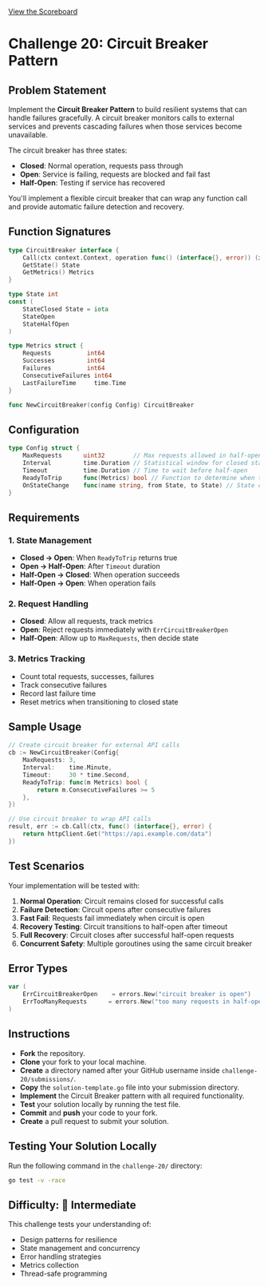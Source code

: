 [View the Scoreboard](SCOREBOARD.md)

# Challenge 20: Circuit Breaker Pattern

## Problem Statement

Implement the **Circuit Breaker Pattern** to build resilient systems that can handle failures gracefully. A circuit breaker monitors calls to external services and prevents cascading failures when those services become unavailable.

The circuit breaker has three states:
- **Closed**: Normal operation, requests pass through
- **Open**: Service is failing, requests are blocked and fail fast
- **Half-Open**: Testing if service has recovered

You'll implement a flexible circuit breaker that can wrap any function call and provide automatic failure detection and recovery.

## Function Signatures

```go
type CircuitBreaker interface {
    Call(ctx context.Context, operation func() (interface{}, error)) (interface{}, error)
    GetState() State
    GetMetrics() Metrics
}

type State int
const (
    StateClosed State = iota
    StateOpen
    StateHalfOpen
)

type Metrics struct {
    Requests          int64
    Successes         int64
    Failures          int64
    ConsecutiveFailures int64
    LastFailureTime     time.Time
}

func NewCircuitBreaker(config Config) CircuitBreaker
```

## Configuration

```go
type Config struct {
    MaxRequests      uint32        // Max requests allowed in half-open state
    Interval         time.Duration // Statistical window for closed state
    Timeout          time.Duration // Time to wait before half-open
    ReadyToTrip      func(Metrics) bool // Function to determine when to trip
    OnStateChange    func(name string, from State, to State) // State change callback
}
```

## Requirements

### 1. State Management
- **Closed → Open**: When `ReadyToTrip` returns true
- **Open → Half-Open**: After `Timeout` duration
- **Half-Open → Closed**: When operation succeeds
- **Half-Open → Open**: When operation fails

### 2. Request Handling
- **Closed**: Allow all requests, track metrics
- **Open**: Reject requests immediately with `ErrCircuitBreakerOpen`
- **Half-Open**: Allow up to `MaxRequests`, then decide state

### 3. Metrics Tracking
- Count total requests, successes, failures
- Track consecutive failures
- Record last failure time
- Reset metrics when transitioning to closed state

## Sample Usage

```go
// Create circuit breaker for external API calls
cb := NewCircuitBreaker(Config{
    MaxRequests: 3,
    Interval:    time.Minute,
    Timeout:     30 * time.Second,
    ReadyToTrip: func(m Metrics) bool {
        return m.ConsecutiveFailures >= 5
    },
})

// Use circuit breaker to wrap API calls
result, err := cb.Call(ctx, func() (interface{}, error) {
    return httpClient.Get("https://api.example.com/data")
})
```

## Test Scenarios

Your implementation will be tested with:

1. **Normal Operation**: Circuit remains closed for successful calls
2. **Failure Detection**: Circuit opens after consecutive failures
3. **Fast Fail**: Requests fail immediately when circuit is open
4. **Recovery Testing**: Circuit transitions to half-open after timeout
5. **Full Recovery**: Circuit closes after successful half-open requests
6. **Concurrent Safety**: Multiple goroutines using the same circuit breaker

## Error Types

```go
var (
    ErrCircuitBreakerOpen    = errors.New("circuit breaker is open")
    ErrTooManyRequests      = errors.New("too many requests in half-open state")
)
```

## Instructions

- **Fork** the repository.
- **Clone** your fork to your local machine.
- **Create** a directory named after your GitHub username inside `challenge-20/submissions/`.
- **Copy** the `solution-template.go` file into your submission directory.
- **Implement** the Circuit Breaker pattern with all required functionality.
- **Test** your solution locally by running the test file.
- **Commit** and **push** your code to your fork.
- **Create** a pull request to submit your solution.

## Testing Your Solution Locally

Run the following command in the `challenge-20/` directory:

```bash
go test -v -race
```

## Difficulty: 🔶 Intermediate

This challenge tests your understanding of:
- Design patterns for resilience
- State management and concurrency
- Error handling strategies
- Metrics collection
- Thread-safe programming 